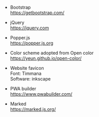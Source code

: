 - Bootstrap  
  <https://getbootstrap.com/>

- jQuery  
  <https://jquery.com>

- Popper.js  
  <https://popper.js.org>

- Color scheme adopted from Open color  
  <https://yeun.github.io/open-color/>

- Website favicon  
  Font: Timmana  
  Software: inkscape

- PWA builder  
  <https://www.pwabuilder.com/>

- Marked  
  <https://marked.js.org/>